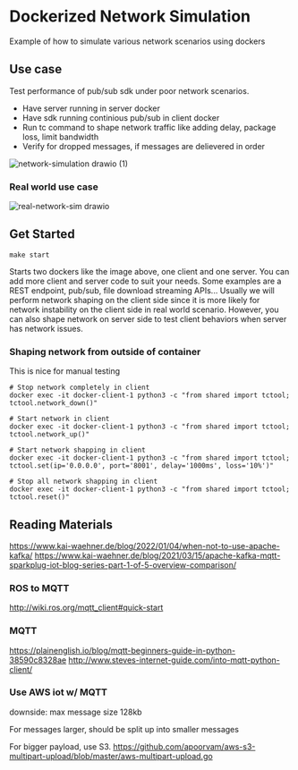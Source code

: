 # Dockerized Network Simulation
Example of how to simulate various network scenarios using dockers

## Use case
Test performance of pub/sub sdk under poor network scenarios.
- Have server running in server docker
- Have sdk running continious pub/sub in client docker
- Run tc command to shape network traffic like adding delay, package loss, limit bandwidth
- Verify for dropped messages, if messages are delievered in order


![network-simulation drawio (1)](https://user-images.githubusercontent.com/13981821/236593235-c4d36d7a-82cd-4f26-8c6e-010f9d9ca8b2.png)

### Real world use case
![real-network-sim drawio](https://user-images.githubusercontent.com/13981821/236594412-3feb90ab-4189-441c-a7bc-31b1666e4f30.png)


## Get Started
```
make start
```
Starts two dockers like the image above, one client and one server.
You can add more client and server code to suit your needs. Some examples are a REST endpoint, pub/sub, file download streaming APIs...
Usually we will perform network shaping on the client side since it is more likely for network instability on the client side in real world scenario.
However, you can also shape network on server side to test client behaviors when server has network issues.

### Shaping network from outside of container
This is nice for manual testing
```
# Stop network completely in client
docker exec -it docker-client-1 python3 -c "from shared import tctool; tctool.network_down()"

# Start network in client
docker exec -it docker-client-1 python3 -c "from shared import tctool; tctool.network_up()"

# Start network shapping in client
docker exec -it docker-client-1 python3 -c "from shared import tctool; tctool.set(ip='0.0.0.0', port='8001', delay='1000ms', loss='10%')"

# Stop all network shapping in client
docker exec -it docker-client-1 python3 -c "from shared import tctool; tctool.reset()"
```

## Reading Materials
https://www.kai-waehner.de/blog/2022/01/04/when-not-to-use-apache-kafka/
https://www.kai-waehner.de/blog/2021/03/15/apache-kafka-mqtt-sparkplug-iot-blog-series-part-1-of-5-overview-comparison/


### ROS to MQTT
http://wiki.ros.org/mqtt_client#quick-start

### MQTT
https://plainenglish.io/blog/mqtt-beginners-guide-in-python-38590c8328ae
http://www.steves-internet-guide.com/into-mqtt-python-client/


### Use AWS iot w/ MQTT
downside: max message size 128kb

For messages larger, should be split up into smaller messages

For bigger payload, use S3.
https://github.com/apoorvam/aws-s3-multipart-upload/blob/master/aws-multipart-upload.go
